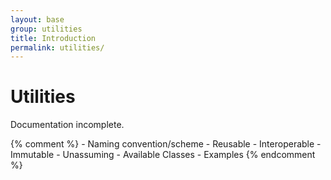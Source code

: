 ```yaml
---
layout: base
group: utilities
title: Introduction
permalink: utilities/
---
```


# Utilities

<p class="hint hint--error">Documentation incomplete.</p>

{% comment %}
    - Naming convention/scheme
    - Reusable
    - Interoperable
    - Immutable
    - Unassuming
    - Available Classes
    - Examples
{% endcomment %}
